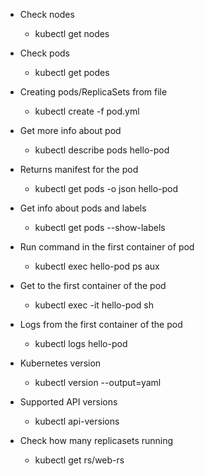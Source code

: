 * Check nodes
  * kubectl get nodes
 
* Check pods
  * kubectl get podes

* Creating pods/ReplicaSets from file
  * kubectl create -f pod.yml
  
* Get more info about pod
   * kubectl describe pods hello-pod

* Returns manifest for the pod
  * kubectl get pods -o json hello-pod
  
* Get info about pods and labels
  * kubectl get pods --show-labels

* Run command in the first container of pod
  * kubectl exec hello-pod ps aux

* Get to the first container of the pod
  * kubectl exec -it hello-pod sh

* Logs from the first container of the pod
  * kubectl logs hello-pod

* Kubernetes version
  * kubectl version --output=yaml

* Supported API versions
  * kubectl api-versions
  
* Check how many replicasets running
  * kubectl get rs/web-rs
